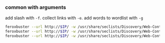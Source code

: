 ### common with arguments
add slash with `-f`.
collect links with `-e`.
add words to wordlist with `-g`
```bash
feroxbuster --url http://$IP/ -w /usr/share/seclists/Discovery/Web-Content/common.txt
feroxbuster --url http://$IP/ -w /usr/share/seclists/Discovery/Web-Content/common.txt -f
feroxbuster --url http://$IP/ -w /usr/share/seclists/Discovery/Web-Content/common.txt -g -e -f
```

